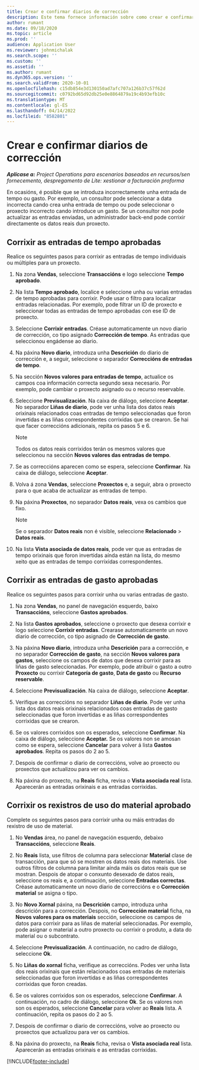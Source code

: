 ```yaml
---
title: Crear e confirmar diarios de corrección
description: Este tema fornece información sobre como crear e confirmar un diario de corrección.
author: rumant
ms.date: 09/18/2020
ms.topic: article
ms.prod: ''
audience: Application User
ms.reviewer: johnmichalak
ms.search.scope: ''
ms.custom: ''
ms.assetid: ''
ms.author: rumant
ms.dyn365.ops.version: ''
ms.search.validFrom: 2020-10-01
ms.openlocfilehash: c15db854e3d130150ad7afc707a126b37c57f62d
ms.sourcegitcommit: c0792bd65d92db25e0e8864879a19c4b93efb10c
ms.translationtype: MT
ms.contentlocale: gl-ES
ms.lasthandoff: 04/14/2022
ms.locfileid: "8582801"
---
```

# <a name="create-and-confirm-correction-journals"></a>Crear e confirmar diarios de corrección

_**Aplícase a:** Project Operations para escenarios baseados en recursos/sen fornecemento, despregamento de Lite: xestionar a facturación proforma_

En ocasións, é posible que se introduza incorrectamente unha entrada de tempo ou gasto. Por exemplo, un consultor pode seleccionar a data incorrecta cando crea unha entrada de tempo ou pode seleccionar o proxecto incorrecto cando introduce un gasto. Se un consultor non pode actualizar as entradas enviadas, un administrador back-end pode corrixir directamente os datos reais dun proxecto.

## <a name="correct-approved-time-entries"></a>Corrixir as entradas de tempo aprobadas     

Realice os seguintes pasos para corrixir as entradas de tempo individuais ou múltiples para un proxecto.

1. Na zona **Vendas**, seleccione **Transaccións** e logo seleccione **Tempo aprobado**. 

2. Na lista **Tempo aprobado**, localice e seleccione unha ou varias entradas de tempo aprobadas para corrixir. Pode usar o filtro para localizar entradas relacionadas. Por exemplo, pode filtrar un ID de proxecto e seleccionar todas as entradas de tempo aprobadas con ese ID de proxecto.

3. Seleccione **Corrixir entradas**. Créase automaticamente un novo diario de corrección, co tipo asignado **Corrección de tempo**. As entradas que seleccionou engádense ao diario. 

4. Na páxina **Novo diario**, introduza unha **Descrición** do diario de corrección e, a seguir, seleccione o separador **Correccións de entradas de tempo**.  

5. Na sección **Novos valores para entradas de tempo**, actualice os campos coa información correcta segundo sexa necesario. Por exemplo, pode cambiar o proxecto asignado ou o recurso reservable.

6. Seleccione **Previsualización**. Na caixa de diálogo, seleccione **Aceptar**. No separador **Liñas de diario**, pode ver unha lista dos datos reais orixinais relacionados coas entradas de tempo seleccionadas que foron invertidas e as liñas correspondentes corrixidas que se crearon. Se hai que facer correccións adicionais, repita os pasos 5 e 6. 

    > [!NOTE]
    > Todos os datos reais corrixidos terán os mesmos valores que seleccionou na sección **Novos valores das entradas de tempo**.

7. Se as correccións aparecen como se espera, seleccione **Confirmar**. Na caixa de diálogo, seleccione **Aceptar**.

8. Volva á zona **Vendas**, seleccione **Proxectos** e, a seguir, abra o proxecto para o que acaba de actualizar as entradas de tempo. 

9. Na páxina **Proxectos**, no separador **Datos reais**, vexa os cambios que fixo. 

    > [!NOTE]
    > Se o separador **Datos reais** non é visible, seleccione **Relacionado** > **Datos reais**.  

10. Na lista **Vista asociada de datos reais**, pode ver que as entradas de tempo orixinais que foron invertidas aínda están na lista, do mesmo xeito que as entradas de tempo corrixidas correspondentes. 

 
## <a name="correct-approved-expense-entries"></a>Corrixir as entradas de gasto aprobadas

Realice os seguintes pasos para corrixir unha ou varias entradas de gasto. 

1. Na zona **Vendas**, no panel de navegación esquerdo, baixo **Transaccións**, seleccione **Gastos aprobados**.

2. Na lista **Gastos aprobados**, seleccione o proxecto que desexa corrixir e logo seleccione **Corrixir entradas**. Crearase automaticamente un novo diario de corrección, co tipo asignado de **Corrección de gasto**. 

3. Na páxina **Novo diario**, introduza unha **Descrición** para a corrección, e no separador **Corrección de gasto**, na sección **Novos valores para gastos**, seleccione os campos de datos que desexa corrixir para as liñas de gasto seleccionadas. Por exemplo, pode atribuír o gasto a outro **Proxecto** ou corrixir **Categoría de gasto**, **Data de gasto** ou **Recurso reservable**.

4. Seleccione **Previsualización**. Na caixa de diálogo, seleccione **Aceptar**. 

5. Verifique as correccións no separador **Liñas de diario**. Pode ver unha lista dos datos reais orixinais relacionados coas entradas de gasto seleccionadas que foron invertidas e as liñas correspondentes corrixidas que se crearon.

6. Se os valores corrixidos son os esperados, seleccione **Confirmar**. Na caixa de diálogo, seleccione **Aceptar.** Se os valores non se amosan como se espera, seleccione **Cancelar** para volver á lista **Gastos aprobados**. Repita os pasos do 2 ao 5. 

7. Despois de confirmar o diario de correccións, volve ao proxecto ou proxectos que actualizou para ver os cambios.

8. Na páxina do proxecto, na **Reais** ficha, revisa o **Vista asociada real** lista. Aparecerán as entradas orixinais e as entradas corrixidas.


## <a name="correct-approved-material-usage-logs"></a>Corrixir os rexistros de uso do material aprobado

Complete os seguintes pasos para corrixir unha ou máis entradas do rexistro de uso de material.

1. No **Vendas** área, no panel de navegación esquerdo, debaixo **Transaccións**, seleccione **Reais**.

2. No **Reais** lista, use filtros de columna para seleccionar **Material** clase de transacción, para que só se mostren os datos reais dos materiais. Use outros filtros de columna para limitar aínda máis os datos reais que se mostran. Despois de atopar o conxunto desexado de datos reais, seleccione os reais e, a continuación, seleccione **Entradas correctas**. Créase automaticamente un novo diario de correccións e o **Corrección material** se asigna o tipo.

3. No **Novo Xornal** páxina, na **Descrición** campo, introduza unha descrición para a corrección. Despois, no **Corrección material** ficha, na **Novos valores para os materiais** sección, seleccione os campos de datos para corrixir para as liñas de material seleccionadas. Por exemplo, pode asignar o material a outro proxecto ou corrixir o produto, a data do material ou o subcontrato.

4. Seleccione **Previsualización**. A continuación, no cadro de diálogo, seleccione **Ok**.

5. No **Liñas do xornal** ficha, verifique as correccións. Podes ver unha lista dos reais orixinais que están relacionados coas entradas de materiais seleccionadas que foron invertidas e as liñas correspondentes corrixidas que foron creadas.

6. Se os valores corrixidos son os esperados, seleccione **Confirmar**. A continuación, no cadro de diálogo, seleccione **Ok**. Se os valores non son os esperados, seleccione **Cancelar** para volver ao **Reais** lista. A continuación, repita os pasos do 2 ao 5.

7. Despois de confirmar o diario de correccións, volve ao proxecto ou proxectos que actualizou para ver os cambios.

8. Na páxina do proxecto, na **Reais** ficha, revisa o **Vista asociada real** lista. Aparecerán as entradas orixinais e as entradas corrixidas.


[!INCLUDE[footer-include](../includes/footer-banner.md)]
